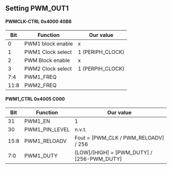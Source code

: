 

## Setting PWM_OUT1 ##
#### PWMCLK-CTRL 0x4000 40B8 ####

|**Bit**| 	**Function**|**Our value**|
|-------|---------------|--------------|
|0		|PWM1 block enable|	x|
|1		|PWM1 Clock select|	1 (PERIPH_CLOCK)|
|2		|PWM Block enable	|x|
|3		|PWM2 Clock select|	1 (PERPIH_CLOCK)|
|7:4	|	PWM1_FREQ|
|11:8	|	PWM2_FREQ|


#### PWM1_CTRL  0x4005 C000 ####

|**Bit**|		**Function**|		**Our value**|
|-------|---------------|----------------|
|31|		PWM1_EN		|	1	|
|30	|	PWM1_PIN_LEVEL	|	n.v.t. | 
|15:8|		PWM1_RELOADV	|	Fout = [PWM_CLK / PWM_RELOADV] / 256|
|7:0	|	PWM1_DUTY	|	[LOW]/[HIGH] = [PWM_DUTY] / [256-PWM_DUTY]|
